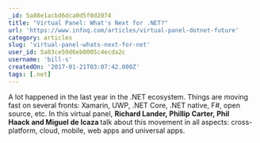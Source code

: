 ```yaml
---
_id: 5a88e1acbd6dca0d5f0d2074
title: "Virtual Panel: What's Next for .NET?"
url: 'https://www.infoq.com/articles/virtual-panel-dotnet-future'
category: articles
slug: 'virtual-panel-whats-next-for-net'
user_id: 5a83ce59d6eb0005c4ecda2c
username: 'bill-s'
createdOn: '2017-01-21T03:07:42.000Z'
tags: [.net]
---
```


A lot happened in the last year in the .NET ecosystem. Things are moving fast on several fronts: Xamarin, UWP, .NET Core, .NET native, F#, open source, etc. In this virtual panel, <strong>Richard Lander, Phillip Carter, Phil Haack and Miguel de Icaza </strong>talk about this movement in all aspects: cross-platform, cloud, mobile, web apps and universal apps.
